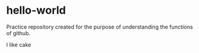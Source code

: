 # hello-world
Practice repository created for the purpose of understanding the functions of github. 

I like cake 
